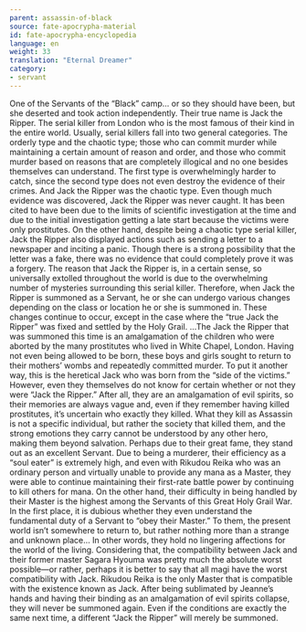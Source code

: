 ```yaml
---
parent: assassin-of-black
source: fate-apocrypha-material
id: fate-apocrypha-encyclopedia
language: en
weight: 33
translation: "Eternal Dreamer"
category:
- servant
---
```


One of the Servants of the “Black” camp… or so they should have been, but she deserted and took action independently. Their true name is Jack the Ripper. The serial killer from London who is the most famous of their kind in the entire world.
Usually, serial killers fall into two general categories. The orderly type and the chaotic type; those who can commit murder while maintaining a certain amount of reason and order, and those who commit murder based on reasons that are completely illogical and no one besides themselves can understand. The first type is overwhelmingly harder to catch, since the second type does not even destroy the evidence of their crimes. And Jack the Ripper was the chaotic type.
Even though much evidence was discovered, Jack the Ripper was never caught. It has been cited to have been due to the limits of scientific investigation at the time and due to the initial investigation getting a late start because the victims were only prostitutes.
On the other hand, despite being a chaotic type serial killer, Jack the Ripper also displayed actions such as sending a letter to a newspaper and inciting a panic. Though there is a strong possibility that the letter was a fake, there was no evidence that could completely prove it was a forgery.
The reason that Jack the Ripper is, in a certain sense, so universally extolled throughout the world is due to the overwhelming number of mysteries surrounding this serial killer. Therefore, when Jack the Ripper is summoned as a Servant, he or she can undergo various changes depending on the class or location he or she is summoned in. These changes continue to occur, except in the case where the “true Jack the Ripper” was fixed and settled by the Holy Grail.
…The Jack the Ripper that was summoned this time is an amalgamation of the children who were aborted by the many prostitutes who lived in White Chapel, London. Having not even being allowed to be born, these boys and girls sought to return to their mothers’ wombs and repeatedly committed murder. To put it another way, this is the heretical Jack who was born from the “side of the victims.”
However, even they themselves do not know for certain whether or not they were “Jack the Ripper.” After all, they are an amalgamation of evil spirits, so their memories are always vague and, even if they remember having killed prostitutes, it’s uncertain who exactly they killed. What they kill as Assassin is not a specific individual, but rather the society that killed them, and the strong emotions they carry cannot be understood by any other hero, making them beyond salvation.
Perhaps due to their great fame, they stand out as an excellent Servant. Due to being a murderer, their efficiency as a “soul eater” is extremely high, and even with Rikudou Reika who was an ordinary person and virtually unable to provide any mana as a Master, they were able to continue maintaining their first-rate battle power by continuing to kill others for mana.
On the other hand, their difficulty in being handled by their Master is the highest among the Servants of this Great Holy Grail War. In the first place, it is dubious whether they even understand the fundamental duty of a Servant to “obey their Master.” To them, the present world isn’t somewhere to return to, but rather nothing more than a strange and unknown place… In other words, they hold no lingering affections for the world of the living.
Considering that, the compatibility between Jack and their former master Sagara Hyouma was pretty much the absolute worst possible—or rather, perhaps it is better to say that all magi have the worst compatibility with Jack. Rikudou Reika is the only Master that is compatible with the existence known as Jack.
After being sublimated by Jeanne’s hands and having their binding as an amalgamation of evil spirits collapse, they will never be summoned again. Even if the conditions are exactly the same next time, a different “Jack the Ripper” will merely be summoned.
